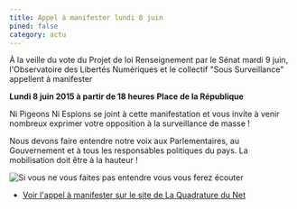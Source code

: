 ```yaml
---
title: Appel à manifester lundi 8 juin
pined: false
category: actu
---
```


À la veille du vote du Projet de loi Renseignement par le Sénat mardi 9 juin, l'Observatoire des Libertés Numériques et le collectif "Sous Surveillance" appellent à manifester 

**Lundi 8 juin 2015 à partir de 18 heures**
**Place de la République**

Ni Pigeons Ni Espions se joint à cette manifestation et vous invite à venir nombreux exprimer votre opposition à la surveillance de masse !

Nous devons faire entendre notre voix aux Parlementaires, au Gouvernement et à tous les responsables politiques du pays. La mobilisation doit être à la hauteur !

![Si vous ne vous faites pas entendre vous vous ferez écouter](../images/news/PJLR-metro.png)

- [Voir l'appel à manifester sur le site de La Quadrature du Net](http://www.laquadrature.net/fr/8-juin-manifestation-contre-la-surveillance-generalisee)
